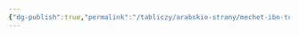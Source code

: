 ```yaml
---
{"dg-publish":true,"permalink":"/tabliczy/arabskie-strany/mechet-ibn-tuluna/","dgPassFrontmatter":true}
---
```



